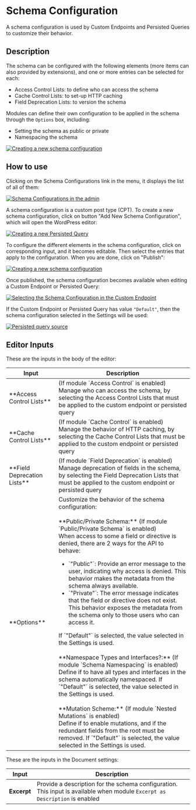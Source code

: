 # Schema Configuration

A schema configuration is used by Custom Endpoints and Persisted Queries to customize their behavior.

## Description

The schema can be configured with the following elements (more items can also provided by extensions), and one or more entries can be selected for each:

- Access Control Lists: to define who can access the schema
- Cache Control Lists: to set-up HTTP caching
- Field Deprecation Lists: to version the schema

Modules can define their own configuration to be applied in the schema through the `Options` box, including:

- Setting the schema as public or private
- Namespacing the schema

<a href="../../images/schema-configuration.png" target="_blank">![Creating a new schema configuration](../../images/schema-configuration.png "Creating a new schema configuration")</a>

## How to use

Clicking on the Schema Configurations link in the menu, it displays the list of all of them:

<a href="../../images/schema-configurations-page.png" target="_blank">![Schema Configurations in the admin](../../images/schema-configurations-page.png)</a>

A schema configuration is a custom post type (CPT). To create a new schema configuration, click on button "Add New Schema Configuration", which will open the WordPress editor:

<a href="../../images/new-schema-configuration.png" target="_blank">![Creating a new Persisted Query](../../images/new-schema-configuration.png)</a>

To configure the different elements in the schema configuration, click on corresponding input, and it becomes editable. Then select the entries that apply to the configuration. When you are done, click on "Publish":

<a href="../../images/editing-schema-configuration.gif" target="_blank">![Creating a new schema configuration](../../images/editing-schema-configuration.gif)</a>

Once published, the schema configuration becomes available when editing a Custom Endpoint or Persisted Query:

<a href="../../images/schema-configuration-in-custom-endpoint.png" target="_blank">![Selecting the Schema Configuration in the Custom Endpoint](../../images/schema-configuration-in-custom-endpoint.png)</a>

If the Custom Endpoint or Persisted Query has value `"Default"`, then the schema configuration selected in the Settings will be used:

<a href="../../images/settings-default-schema-configuration.png" target="_blank">![Persisted query source](../../images/settings-default-schema-configuration.png)</a>

## Editor Inputs

These are the inputs in the body of the editor:

<table markdown="1">
<thead>
<tr>
    <th>Input</th>
    <th>Description</th>
</tr>
</thead>
<tbody>
<tr>
    <td>**Access Control Lists**</td>
    <td>(If module `Access Control` is enabled) Manage who can access the schema, by selecting the Access Control Lists that must be applied to the custom endpoint or persisted query</td>
</tr>
<tr>
    <td>**Cache Control Lists**</td>
    <td>(If module `Cache Control` is enabled) Manage the behavior of HTTP caching, by selecting the Cache Control Lists that must be applied to the custom endpoint or persisted query</td>
</tr>
<tr>
    <td>**Field Deprecation Lists**</td>
    <td>(If module `Field Deprecation` is enabled) Manage deprecation of fields in the schema, by selecting the Field Deprecation Lists that must be applied to the custom endpoint or persisted query</td>
</tr>
<tr>
    <td>**Options**</td>
    <td>Customize the behavior of the schema configuration:<br/><br/>**Public/Private Schema:** (If module `Public/Private Schema` is enabled)<br/>When access to some a field or directive is denied, there are 2 ways for the API to behave:<ul markdown="1"><li>`"Public"`: Provide an error message to the user, indicating why access is denied. This behavior makes the metadata from the schema always available.</li><li>`"Private"`: The error message indicates that the field or directive does not exist. This behavior exposes the metadata from the schema only to those users who can access it.</li></ul>If `"Default"` is selected, the value selected in the Settings is used.<br/><br/>**Namespace Types and Interfaces?:** (If module `Schema Namespacing` is enabled)<br/>Define if to have all types and interfaces in the schema automatically namespaced. If `"Default"` is selected, the value selected in the Settings is used.<br/><br/>**Mutation Scheme:** (If module `Nested Mutations` is enabled)<br/>Define if to enable mutations, and if the redundant fields from the root must be removed. If `"Default"` is selected, the value selected in the Settings is used.</td>
</tr>
</tbody>
</table>

These are the inputs in the Document settings:

| Input | Description | 
| --- | --- |
| **Excerpt** | Provide a description for the schema configuration.<br/>This input is available when module `Excerpt as Description` is enabled |
